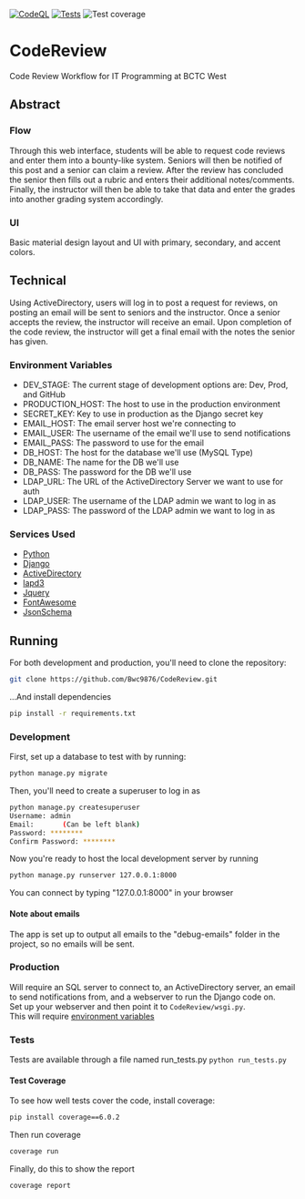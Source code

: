 [![CodeQL](https://github.com/Bwc9876/CodeReview/actions/workflows/codeql-analysis.yml/badge.svg)](https://github.com/Bwc9876/CodeReview/actions/workflows/codeql-analysis.yml)
[![Tests](https://github.com/Bwc9876/CodeReview/actions/workflows/main.yml/badge.svg)](https://github.com/Bwc9876/CodeReview/actions/workflows/main.yml)
![Test coverage](https://github.com/Bwc9876/CodeReview/blob/master/coverage.svg)

# CodeReview

Code Review Workflow for IT Programming at BCTC West

## Abstract

### Flow

Through this web interface, students will be able to request code reviews and enter them into a bounty-like system.
Seniors will then be notified of this post and a senior can claim a review. After the review has concluded the senior
then fills out a rubric and enters their additional notes/comments. Finally, the instructor will then be able to take
that data and enter the grades into another grading system accordingly.

### UI

Basic material design layout and UI with primary, secondary, and accent colors.

## Technical

Using ActiveDirectory, users will log in to post a request for reviews, on posting an email will be sent to seniors and
the instructor. Once a senior accepts the review, the instructor will receive an email. Upon completion of the code
review, the instructor will get a final email with the notes the senior has given.

### Environment Variables

- DEV_STAGE: The current stage of development options are: Dev, Prod, and GitHub
- PRODUCTION_HOST: The host to use in the production environment
- SECRET_KEY: Key to use in production as the Django secret key
- EMAIL_HOST: The email server host we're connecting to
- EMAIL_USER: The username of the email we'll use to send notifications
- EMAIL_PASS: The password to use for the email
- DB_HOST: The host for the database we'll use (MySQL Type)
- DB_NAME: The name for the DB we'll use
- DB_PASS: The password for the DB we'll use
- LDAP_URL: The URL of the ActiveDirectory Server we want to use for auth
- LDAP_USER: The username of the LDAP admin we want to log in as
- LDAP_PASS: The password of the LDAP admin we want to log in as

### Services Used

- [Python](https://www.python.org/)
- [Django](https://www.djangoproject.com/)
- [ActiveDirectory](https://docs.microsoft.com/en-us/windows-server/identity/ad-ds/get-started/virtual-dc/active-directory-domain-services-overview)
- [lapd3](https://pypi.org/project/ldap3/)
- [Jquery](https://jquery.com/)
- [FontAwesome](https://fontawesome.com/)
- [JsonSchema](https://pypi.org/project/jsonschema/)

## Running
For both development and production, you'll need to clone the repository:
```sh
git clone https://github.com/Bwc9876/CodeReview.git
```
...And install dependencies
```sh
pip install -r requirements.txt
```
### Development

First, set up a database to test with by running:
```sh
python manage.py migrate
```
Then, you'll need to create a superuser to log in as
```sh
python manage.py createsuperuser
Username: admin
Email:       (Can be left blank)
Password: ********
Confirm Password: ********
```
Now you're ready to host the local development server by running
```sh
python manage.py runserver 127.0.0.1:8000
```
You can connect by typing "127.0.0.1:8000" in your browser

#### Note about emails
The app is set up to output all emails to the "debug-emails" folder in the project, so no emails will be sent.

### Production

Will require an SQL server to connect to, an ActiveDirectory server, an email to send notifications from, and a
webserver to run the Django code on.  
Set up your webserver and then point it to ```CodeReview/wsgi.py```.  
This will require [environment variables](#Environment-Variables)

### Tests

Tests are available through a file named run_tests.py
``` python run_tests.py ```  

#### Test Coverage

To see how well tests cover the code, install coverage:
```sh
pip install coverage==6.0.2
```
Then run coverage
```sh
coverage run
```
Finally, do this to show the report
```sh
coverage report
```
